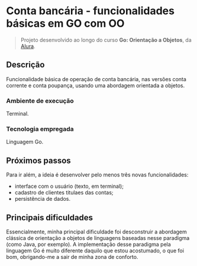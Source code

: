 # Conta bancária - funcionalidades básicas em GO com OO

> Projeto desenvolvido ao longo do curso **Go: Orientação a Objetos**, da [Alura](https://alura.com.br).

## Descrição
Funcionalidade básica de operação de conta bancária, nas versões conta corrente e conta poupança, usando uma abordagem orientada a objetos.

### Ambiente de execução
Terminal.

### Tecnologia empregada
Linguagem Go.

## Próximos passos
Para ir além, a ideia é desenvolver pelo menos três novas funcionalidades:

- interface com o usuário (texto, em terminal);
- cadastro de clientes titulaes das contas;
- persistência de dados.

## Principais dificuldades
Essencialmente, minha principal dificuldade foi desconstruir a abordagem clássica de orientação a objetos de linguagens baseadas nesse paradigma (como Java, por exemplo). A implementação desse paradigma pela linguagem Go é muito diferente daquilo que estou acostumado, o que foi bom, obrigando-me a sair de minha zona de conforto.